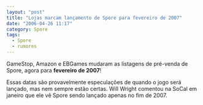 ```yaml
---
layout: "post"
title: "Lojas marcam lançamento de Spore para fevereiro de 2007"
date: "2006-04-26 11:17"
category: Spore
tags:
  - Spore
  - rumores
---
```


GameStop, Amazon e EBGames mudaram as listagens de pré-venda de Spore, agora para **fevereiro de 2007**!

Essas datas são provavelmente especulações de quando o jogo será lançado, mas nem sempre estão certas. Will Wright comentou na SoCal em janeiro que ele vê Spore sendo lançado apenas no fim de 2007.
